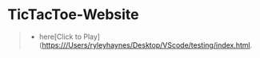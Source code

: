 # TicTacToe-Website
> -  here[Click to Play]([https:///Users/ryleyhaynes/Desktop/VScode/testing/index.html](https://ryley-haynes.github.io/TicTacToe-Website/).
